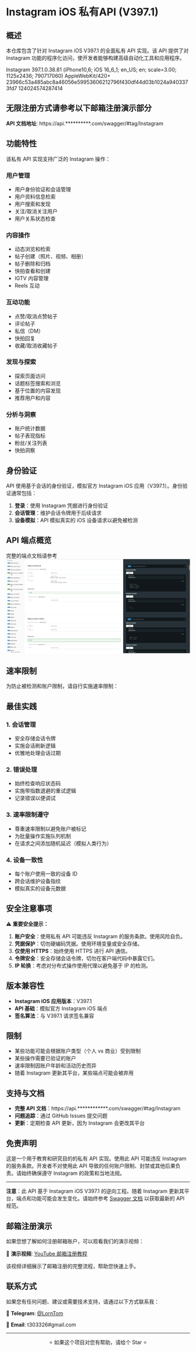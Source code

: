 # Instagram iOS 私有API (V397.1)

## 概述

本仓库包含了针对 Instagram iOS V397.1 的全面私有 API 实现。该 API 提供了对 Instagram 功能的程序化访问，使开发者能够构建高级自动化工具和应用程序。

Instagram 397.1.0.38.81 (iPhone10,6; iOS 16_6_1; en_US; en; scale=3.00; 1125x2436; 790717060) AppleWebKit/420+
23966c53a485abc8a46056e59953606212796f430df44d03b1024a9403373fd7
124024574287414

##  无限注册方式请参考以下邮箱注册演示部分

**API 文档地址**: https://api.**********.com/swagger/#tag/Instagram


## 功能特性

该私有 API 实现支持广泛的 Instagram 操作：

### 用户管理
- 用户身份验证和会话管理
- 用户资料信息检索
- 用户搜索和发现
- 关注/取消关注用户
- 用户关系状态检查

### 内容操作
- 动态浏览和检索
- 帖子创建（照片、视频、相册）
- 帖子删除和归档
- 快拍查看和创建
- IGTV 内容管理
- Reels 互动

### 互动功能
- 点赞/取消点赞帖子
- 评论帖子
- 私信（DM）
- 快拍回复
- 收藏/取消收藏帖子

### 发现与探索
- 探索页面访问
- 话题标签搜索和浏览
- 基于位置的内容发现
- 推荐用户和内容

### 分析与洞察
- 账户统计数据
- 帖子表现指标
- 粉丝/关注列表
- 快拍洞察

## 身份验证

API 使用基于会话的身份验证，模拟官方 Instagram iOS 应用（V397.1）。身份验证通常包括：

1. **登录**：使用 Instagram 凭据进行身份验证
2. **会话管理**：维护会话令牌用于后续请求
3. **设备模拟**：API 模拟真实的 iOS 设备请求以避免被检测


## API 端点概览

完整的端点文档请参考
![Instagram Private API Documentation](./api.png)

## 速率限制

为防止被检测和账户限制，请自行实施速率限制：

## 最佳实践

### 1. 会话管理
- 安全存储会话令牌
- 实施会话刷新逻辑
- 优雅地处理会话过期

### 2. 错误处理
- 始终检查响应状态码
- 实施带指数退避的重试逻辑
- 记录错误以便调试

### 3. 速率限制遵守
- 尊重速率限制以避免账户被标记
- 为批量操作实施队列机制
- 在请求之间添加随机延迟（模拟人类行为）

### 4. 设备一致性
- 每个账户使用一致的设备 ID
- 跨会话维护设备指纹
- 模拟真实的设备元数据

## 安全注意事项

⚠️ **重要安全提示：**

1. **账户安全**：使用私有 API 可能违反 Instagram 的服务条款。使用风险自负。
2. **凭据保护**：切勿硬编码凭据。使用环境变量或安全存储。
3. **仅使用 HTTPS**：始终使用 HTTPS 进行 API 通信。
4. **令牌安全**：安全存储会话令牌，切勿在客户端代码中暴露它们。
5. **IP 轮换**：考虑对分布式操作使用代理以避免基于 IP 的检测。

## 版本兼容性

- **Instagram iOS 应用版本**：V397.1
- **API 基础**：模拟官方 Instagram iOS 端点
- **签名算法**：与 V397.1 请求签名兼容

## 限制

- 某些功能可能会根据账户类型（个人 vs 商业）受到限制
- 某些操作需要已验证的账户
- 速率限制因账户年龄和活动历史而异
- 随着 Instagram 更新其平台，某些端点可能会被弃用

## 支持与文档

- **完整 API 文档**：https://api.************.com/swagger/#tag/Instagram
- **问题追踪**：通过 GitHub Issues 提交问题
- **更新**：定期检查 API 更新，因为 Instagram 会更改其平台

## 免责声明

这是一个用于教育和研究目的的私有 API 实现。使用此 API 可能违反 Instagram 的服务条款。开发者不对使用此 API 导致的任何账户限制、封禁或其他后果负责。请始终确保遵守 Instagram 的政策和当地法规。

---

**注意**：此 API 基于 Instagram iOS V397.1 的逆向工程。随着 Instagram 更新其平台，端点和功能可能会发生变化。请始终参考 [Swagger 文档](https://api.************.com/swagger/#tag/Instagram) 以获取最新的 API 规范。

## 邮箱注册演示

如果您想了解如何注册邮箱账户，可以观看我们的演示视频：

🎥 **演示视频**: [YouTube 邮箱注册教程](https://www.youtube.com/watch?v=3MMGISfAAco)

该视频详细展示了邮箱注册的完整流程，帮助您快速上手。

## 联系方式

如果您有任何问题、建议或需要技术支持，请通过以下方式联系我：

📱 **Telegram**: [@LornTom](https://t.me/LornTom)

📧 **Email**: t303326#gmail.com

---

<div align="center">
  <p>⭐ 如果这个项目对您有帮助，请给个 Star ⭐</p>
</div>
